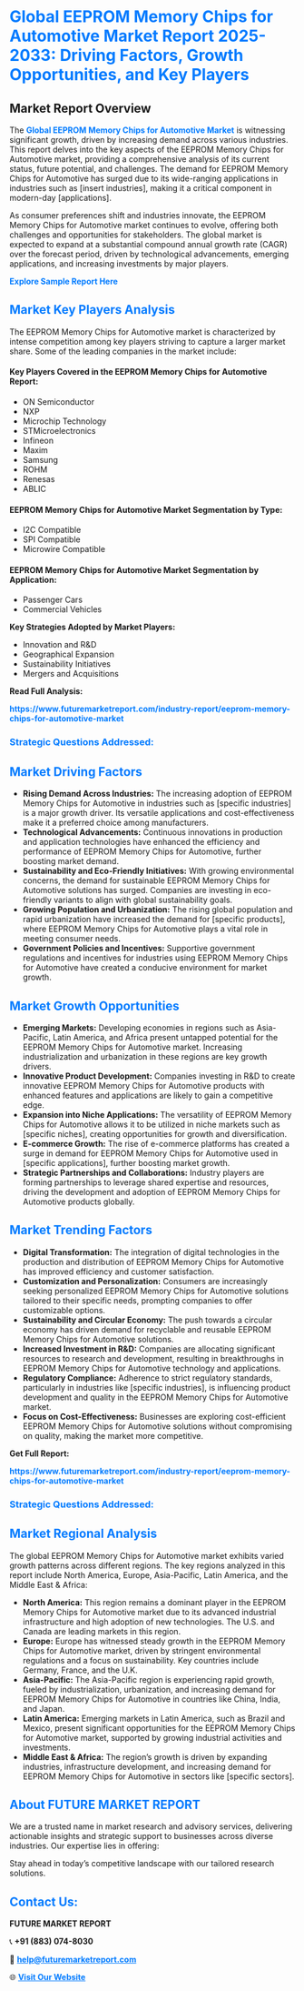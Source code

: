 <h1 style="color: #007BFF;">Global EEPROM Memory Chips for Automotive Market Report 2025-2033: Driving Factors, Growth Opportunities, and Key Players</h1>

<section id="overview">
<h2>Market Report Overview</h2>
<p>The <a href="https://www.futuremarketreport.com/industry-report/eeprom-memory-chips-for-automotive-market" style="color: #007BFF; text-decoration: none;"><strong>Global EEPROM Memory Chips for Automotive Market</strong></a> is witnessing significant growth, driven by increasing demand across various industries. This report delves into the key aspects of the EEPROM Memory Chips for Automotive market, providing a comprehensive analysis of its current status, future potential, and challenges. The demand for EEPROM Memory Chips for Automotive has surged due to its wide-ranging applications in industries such as [insert industries], making it a critical component in modern-day [applications].</p>
<p>As consumer preferences shift and industries innovate, the EEPROM Memory Chips for Automotive market continues to evolve, offering both challenges and opportunities for stakeholders. The global market is expected to expand at a substantial compound annual growth rate (CAGR) over the forecast period, driven by technological advancements, emerging applications, and increasing investments by major players.</p>
</section>

<section id="overview">
<p><a href="https://www.futuremarketreport.com/request-sample/reportId=81782" style="color: #007BFF; text-decoration: none;"><strong>Explore Sample Report Here</strong></a></p>
</section>

<section id="key-players">
<h2 style="color: #007BFF;">Market Key Players Analysis</h2>
<p>The EEPROM Memory Chips for Automotive market is characterized by intense competition among key players striving to capture a larger market share. Some of the leading companies in the market include:</p>
<h4>Key Players Covered in the EEPROM Memory Chips for Automotive Report:</h4>
<ul><li>ON Semiconductor</li><li>NXP</li><li>Microchip Technology</li><li>STMicroelectronics</li><li>Infineon</li><li>Maxim</li><li>Samsung</li><li>ROHM</li><li>Renesas</li><li>ABLIC</li></ul>
<h4>EEPROM Memory Chips for Automotive Market Segmentation by Type:</h4>
<ul><li>I2C Compatible</li><li>SPI Compatible</li><li>Microwire Compatible</li></ul>

<h4>EEPROM Memory Chips for Automotive Market Segmentation by Application:</h4>
<ul><li>Passenger Cars</li><li>Commercial Vehicles</li></ul>
<p><strong>Key Strategies Adopted by Market Players:</strong></p>
<ul>
<li>Innovation and R&D</li>
<li>Geographical Expansion</li>
<li>Sustainability Initiatives</li>
<li>Mergers and Acquisitions</li>
</ul>
</section>

<section>
<p><strong>Read Full Analysis: </strong></p><a href="https://www.futuremarketreport.com/industry-report/eeprom-memory-chips-for-automotive-market" style="color: #007BFF; text-decoration: none;"><strong>https://www.futuremarketreport.com/industry-report/eeprom-memory-chips-for-automotive-market</strong></a>
<h3 style="color: #007BFF;">Strategic Questions Addressed:</h3>
</section>

<section id="driving-factors">
<h2 style="color: #007BFF;">Market Driving Factors</h2>
<ul>
<li><strong>Rising Demand Across Industries:</strong> The increasing adoption of EEPROM Memory Chips for Automotive in industries such as [specific industries] is a major growth driver. Its versatile applications and cost-effectiveness make it a preferred choice among manufacturers.</li>
<li><strong>Technological Advancements:</strong> Continuous innovations in production and application technologies have enhanced the efficiency and performance of EEPROM Memory Chips for Automotive, further boosting market demand.</li>
<li><strong>Sustainability and Eco-Friendly Initiatives:</strong> With growing environmental concerns, the demand for sustainable EEPROM Memory Chips for Automotive solutions has surged. Companies are investing in eco-friendly variants to align with global sustainability goals.</li>
<li><strong>Growing Population and Urbanization:</strong> The rising global population and rapid urbanization have increased the demand for [specific products], where EEPROM Memory Chips for Automotive plays a vital role in meeting consumer needs.</li>
<li><strong>Government Policies and Incentives:</strong> Supportive government regulations and incentives for industries using EEPROM Memory Chips for Automotive have created a conducive environment for market growth.</li>
</ul>
</section>

<section id="growth-opportunities">
<h2 style="color: #007BFF;">Market Growth Opportunities</h2>
<ul>
<li><strong>Emerging Markets:</strong> Developing economies in regions such as Asia-Pacific, Latin America, and Africa present untapped potential for the EEPROM Memory Chips for Automotive market. Increasing industrialization and urbanization in these regions are key growth drivers.</li>
<li><strong>Innovative Product Development:</strong> Companies investing in R&D to create innovative EEPROM Memory Chips for Automotive products with enhanced features and applications are likely to gain a competitive edge.</li>
<li><strong>Expansion into Niche Applications:</strong> The versatility of EEPROM Memory Chips for Automotive allows it to be utilized in niche markets such as [specific niches], creating opportunities for growth and diversification.</li>
<li><strong>E-commerce Growth:</strong> The rise of e-commerce platforms has created a surge in demand for EEPROM Memory Chips for Automotive used in [specific applications], further boosting market growth.</li>
<li><strong>Strategic Partnerships and Collaborations:</strong> Industry players are forming partnerships to leverage shared expertise and resources, driving the development and adoption of EEPROM Memory Chips for Automotive products globally.</li>
</ul>
</section>

<section id="trending-factors">
<h2 style="color: #007BFF;">Market Trending Factors</h2>
<ul>
<li><strong>Digital Transformation:</strong> The integration of digital technologies in the production and distribution of EEPROM Memory Chips for Automotive has improved efficiency and customer satisfaction.</li>
<li><strong>Customization and Personalization:</strong> Consumers are increasingly seeking personalized EEPROM Memory Chips for Automotive solutions tailored to their specific needs, prompting companies to offer customizable options.</li>
<li><strong>Sustainability and Circular Economy:</strong> The push towards a circular economy has driven demand for recyclable and reusable EEPROM Memory Chips for Automotive solutions.</li>
<li><strong>Increased Investment in R&D:</strong> Companies are allocating significant resources to research and development, resulting in breakthroughs in EEPROM Memory Chips for Automotive technology and applications.</li>
<li><strong>Regulatory Compliance:</strong> Adherence to strict regulatory standards, particularly in industries like [specific industries], is influencing product development and quality in the EEPROM Memory Chips for Automotive market.</li>
<li><strong>Focus on Cost-Effectiveness:</strong> Businesses are exploring cost-efficient EEPROM Memory Chips for Automotive solutions without compromising on quality, making the market more competitive.</li>
</ul>
</section>

<section>
<p><strong>Get Full Report: </strong></p><a href="https://www.futuremarketreport.com/industry-report/eeprom-memory-chips-for-automotive-market" style="color: #007BFF; text-decoration: none;"><strong>https://www.futuremarketreport.com/industry-report/eeprom-memory-chips-for-automotive-market</strong></a>
<h3 style="color: #007BFF;">Strategic Questions Addressed:</h3>
</section>


<section id="regional-analysis">
<h2 style="color: #007BFF;">Market Regional Analysis</h2>
<p>The global EEPROM Memory Chips for Automotive market exhibits varied growth patterns across different regions. The key regions analyzed in this report include North America, Europe, Asia-Pacific, Latin America, and the Middle East & Africa:</p>
<ul>
<li><strong>North America:</strong> This region remains a dominant player in the EEPROM Memory Chips for Automotive market due to its advanced industrial infrastructure and high adoption of new technologies. The U.S. and Canada are leading markets in this region.</li>
<li><strong>Europe:</strong> Europe has witnessed steady growth in the EEPROM Memory Chips for Automotive market, driven by stringent environmental regulations and a focus on sustainability. Key countries include Germany, France, and the U.K.</li>
<li><strong>Asia-Pacific:</strong> The Asia-Pacific region is experiencing rapid growth, fueled by industrialization, urbanization, and increasing demand for EEPROM Memory Chips for Automotive in countries like China, India, and Japan.</li>
<li><strong>Latin America:</strong> Emerging markets in Latin America, such as Brazil and Mexico, present significant opportunities for the EEPROM Memory Chips for Automotive market, supported by growing industrial activities and investments.</li>
<li><strong>Middle East & Africa:</strong> The region’s growth is driven by expanding industries, infrastructure development, and increasing demand for EEPROM Memory Chips for Automotive in sectors like [specific sectors].</li>
</ul>
</section>

<footer>
<h2 style="color: #007BFF;">About FUTURE MARKET REPORT</h2>
<p>We are a trusted name in market research and advisory services, delivering actionable insights and strategic support to businesses across diverse industries. Our expertise lies in offering:</p>

<p>Stay ahead in today’s competitive landscape with our tailored research solutions.</p>

<h2 style="color: #007BFF;">Contact Us:</h2>
<p><strong>FUTURE MARKET REPORT</strong></p>
<p>📞 <strong>+91 (883) 074-8030</strong></p>
<p>📧 <strong><a href="mailto:help@futuremarketreport.com" style="color: #007BFF;">help@futuremarketreport.com</a></strong></p>
<p>🌐 <strong><a href="https://www.futuremarketreport.com/" style="color: #007BFF;">Visit Our Website</a></strong></p>
</footer>